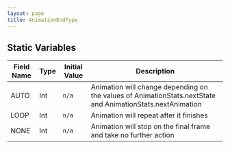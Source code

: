```yaml
---
layout: page
title: AnimationEndType
---
```


## Static Variables

| Field Name | Type | Initial Value | Description |
| ------------ | ------ | --------------- | ------------- |
| AUTO | Int | `n/a` | Animation will change depending on the values of AnimationStats.nextState and AnimationStats.nextAnimation |
| LOOP | Int | `n/a` | Animation will repeat after it finishes |
| NONE | Int | `n/a` | Animation will stop on the final frame and take no further action |


